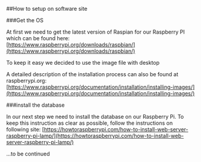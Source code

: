 ##How to setup on software site

###Get the OS

At first we need to get the latest version of Raspian for our Raspberry PI which can be found here:  [https://www.raspberrypi.org/downloads/raspbian/](https://www.raspberrypi.org/downloads/raspbian/)

To keep it easy we decided to use the image file with desktop

A detailed description of the installation process can also be found at raspberrypi.org: [https://www.raspberrypi.org/documentation/installation/installing-images/](https://www.raspberrypi.org/documentation/installation/installing-images/)


###install the database

In our next step we need to install the database on our Raspberry Pi.
To keep this instruction as clear as possible, follow the instructions on following site:
[https://howtoraspberrypi.com/how-to-install-web-server-raspberry-pi-lamp/](https://howtoraspberrypi.com/how-to-install-web-server-raspberry-pi-lamp/)

...to be continued 
